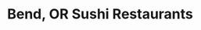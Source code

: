 ---
layout: city
title: Bend, OR Sushi Restaurants
permalink: /oregon/bend/
stateAbbr: OR
stateName: Oregon
cityName: Bend
---